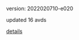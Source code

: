 version: 2022020710-e020

updated 16 avds

[details](https://github.com/0x74f917491bfa7ebfa379/ali_avd_db/blob/master/change_log/2022/02/07/10/e020.txt)